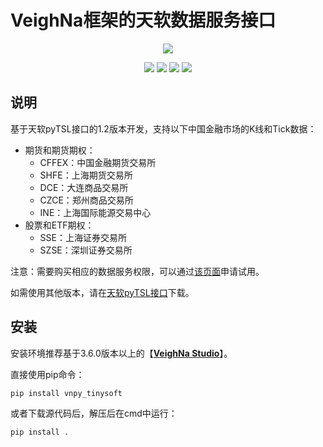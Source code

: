 # VeighNa框架的天软数据服务接口

<p align="center">
  <img src ="https://vnpy.oss-cn-shanghai.aliyuncs.com/vnpy-logo.png"/>
</p>

<p align="center">
    <img src ="https://img.shields.io/badge/version-2023.2.24-blueviolet.svg"/>
    <img src ="https://img.shields.io/badge/platform-windows|linux|macos-yellow.svg"/>
    <img src ="https://img.shields.io/badge/python-3.7|3.8|3.9|3.10-blue.svg" />
    <img src ="https://img.shields.io/github/license/vnpy/vnpy.svg?color=orange"/>
</p>

## 说明

基于天软pyTSL接口的1.2版本开发，支持以下中国金融市场的K线和Tick数据：

* 期货和期货期权：
  * CFFEX：中国金融期货交易所
  * SHFE：上海期货交易所
  * DCE：大连商品交易所
  * CZCE：郑州商品交易所
  * INE：上海国际能源交易中心
* 股票和ETF期权：
  * SSE：上海证券交易所
  * SZSE：深圳证券交易所

注意：需要购买相应的数据服务权限，可以通过[该页面](http://www.tinysoft.com.cn/TSDN/HomePage.tsl)申请试用。

如需使用其他版本，请在[天软pyTSL接口](http://www.tinysoft.com.cn/tsdn/helpdoc/display.tsl?id=17395)下载。

## 安装

安装环境推荐基于3.6.0版本以上的【[**VeighNa Studio**](https://www.vnpy.com)】。

直接使用pip命令：

```
pip install vnpy_tinysoft
```


或者下载源代码后，解压后在cmd中运行：

```
pip install .
```
